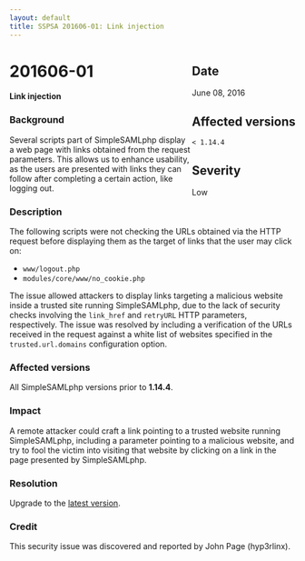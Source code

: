 ```yaml
---
layout: default
title: SSPSA 201606-01: Link injection
---
```


<div class="sidebar-warning" style="float: right;">
<h2>Date</h2>
June 08, 2016
<h2>Affected versions</h2>
<code>&lt; 1.14.4</code>
<h2>Severity</h2>
Low
</div>

# 201606-01

**Link injection**

### Background

Several scripts part of SimpleSAMLphp display a web page with links obtained from the request parameters.
This allows us to enhance usability, as the users are presented with links they can follow after completing a certain
action, like logging out.

### Description

The following scripts were not checking the URLs obtained via the HTTP request before displaying them as the target of
links that the user may click on:

* `www/logout.php`
* `modules/core/www/no_cookie.php`

The issue allowed attackers to display links targeting a malicious website inside a trusted site running SimpleSAMLphp,
due to the lack of security checks involving the `link_href` and `retryURL` HTTP parameters, respectively.
The issue was resolved by including a verification of the URLs received in the request against a white list of
websites specified in the `trusted.url.domains` configuration option.

### Affected versions

All SimpleSAMLphp versions prior to **1.14.4**.

### Impact

A remote attacker could craft a link pointing to a trusted website running SimpleSAMLphp, including a parameter pointing
to a malicious website, and try to fool the victim into visiting that website by clicking on a link in the page
presented by SimpleSAMLphp.

### Resolution

Upgrade to the [latest version](/download).

### Credit

This security issue was discovered and reported by John Page (hyp3rlinx).
